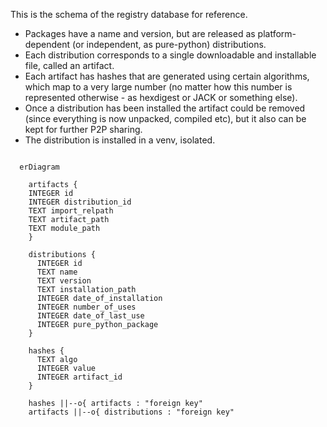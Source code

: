 This is the schema of the registry database for reference.

* Packages have a name and version, but are released as platform-dependent (or independent, as pure-python) distributions.
* Each distribution corresponds to a single downloadable and installable file, called an artifact.
* Each artifact has hashes that are generated using certain algorithms, which map to a very large number (no matter how this number is represented otherwise - as hexdigest or JACK or something else).
* Once a distribution has been installed the artifact could be removed (since everything is now unpacked, compiled etc), but it also can be kept for further P2P sharing.
* The distribution is installed in a venv, isolated. 

```mermaid

  erDiagram

    artifacts {
    INTEGER id
    INTEGER distribution_id
    TEXT import_relpath
    TEXT artifact_path
    TEXT module_path
    }

    distributions {
      INTEGER id
      TEXT name
      TEXT version
      TEXT installation_path
      INTEGER date_of_installation
      INTEGER number_of_uses
      INTEGER date_of_last_use
      INTEGER pure_python_package
    }

    hashes {
      TEXT algo
      INTEGER value
      INTEGER artifact_id
    }

    hashes ||--o{ artifacts : "foreign key"
    artifacts ||--o{ distributions : "foreign key"

```
